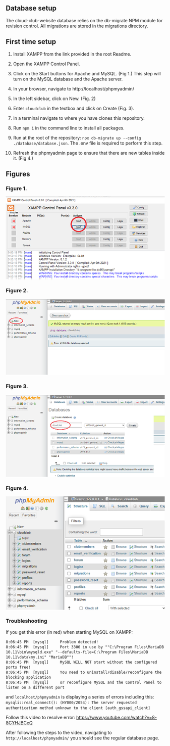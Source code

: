 ## Database setup

The cloud-club-website database relies on the db-migrate NPM module for revision control. All migrations are stored in the migrations directory.

## First time setup

1. Install XAMPP from the link provided in the root Readme.

2. Open the XAMPP Control Panel.

3. Click on the Start buttons for Apache and MySQL. (Fig 1.) This step will turn on the MySQL database and the Apache server.


4. In your browser, navigate to http://localhost/phpmyadmin/

5. In the left sidebar, click on New. (Fig. 2)

6. Enter `cloudclub` in the textbox and click on Create (Fig. 3).

7. In a terminal navigate to where you have clones this repository.

8. Run `npm i` in the command line to install all packages.

9. Run at the root of the repository: `npx db-migrate up --config ./database/database.json`. The .env file is required to perform this step.

10. Refresh the phpmyadmin page to ensure that there are new tables inside it. (Fig 4.)



## Figures

### Figure 1.

![Figure 1](./../docs/docimg/db_figure_1.png)

### Figure 2.

![Figure 2](./../docs/docimg/db_figure_2.png)

### Figure 3.

![Figure 3](./../docs/docimg/db_figure_3.png)

### Figure 4.

![Figure 4](./../docs/docimg/db_figure_4.png)

### Troubleshooting
If you get this error (in red) when starting MySQL on XAMPP: 
```
8:06:45 PM  [mysql] 	Problem detected!
8:06:45 PM  [mysql] 	Port 3306 in use by ""C:\Program Files\MariaDB 10.11\bin\mysqld.exe" "--defaults-file=C:\Program Files\MariaDB 10.11\data\my.ini" "MariaDB""!
8:06:45 PM  [mysql] 	MySQL WILL NOT start without the configured ports free!
8:06:45 PM  [mysql] 	You need to uninstall/disable/reconfigure the blocking application
8:06:45 PM  [mysql] 	or reconfigure MySQL and the Control Panel to listen on a different port
```

and `localhost/phpmyadmin` is displaying a series of errors including this: `mysqli::real_connect(): (HY000/2054): The server requested authentication method unknown to the client [auth_gssapi_client]`

Follow this video to resolve error: https://www.youtube.com/watch?v=8-8CYHJBCeQ

After following the steps to the video, navigating to `http://localhost/phpmyadmin/` you should see the regular database page.




